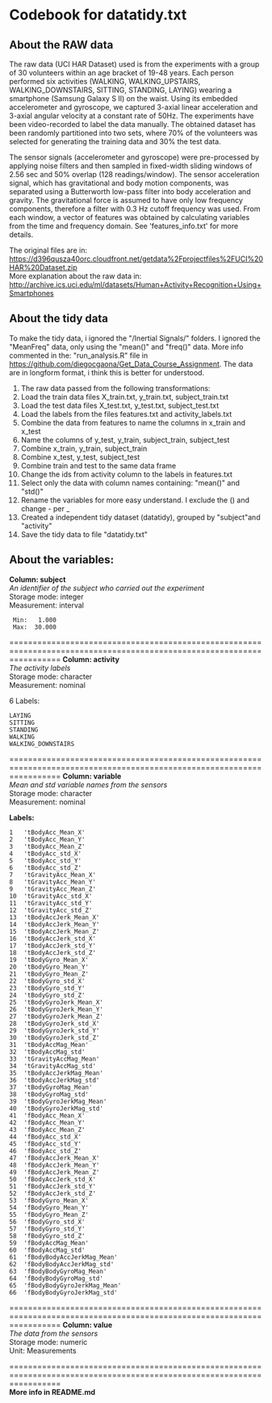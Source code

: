 Codebook for datatidy.txt
=========================

About the RAW data
------------------
The raw data (UCI HAR Dataset) used is from the experiments with a group of 30 volunteers within an age bracket of 19-48 years. Each person performed six activities (WALKING, WALKING_UPSTAIRS, WALKING_DOWNSTAIRS, SITTING, STANDING, LAYING) wearing a smartphone (Samsung Galaxy S II) on the waist. Using its embedded accelerometer and gyroscope, we captured 3-axial linear acceleration and 3-axial angular velocity at a constant rate of 50Hz. The experiments have been video-recorded to label the data manually. The obtained dataset has been randomly partitioned into two sets, where 70% of the volunteers was selected for generating the training data and 30% the test data. 

The sensor signals (accelerometer and gyroscope) were pre-processed by applying noise filters and then sampled in fixed-width sliding windows of 2.56 sec and 50% overlap (128 readings/window). The sensor acceleration signal, which has gravitational and body motion components, was separated using a Butterworth low-pass filter into body acceleration and gravity. The gravitational force is assumed to have only low frequency components, therefore a filter with 0.3 Hz cutoff frequency was used. From each window, a vector of features was obtained by calculating variables from the time and frequency domain. See 'features_info.txt' for more details.

The original files are in: https://d396qusza40orc.cloudfront.net/getdata%2Fprojectfiles%2FUCI%20HAR%20Dataset.zip  
More explanation about the raw data in: http://archive.ics.uci.edu/ml/datasets/Human+Activity+Recognition+Using+Smartphones  

About the tidy data
-------------------
To make the tidy data, i ignored the "/Inertial Signals/" folders.
I ignored the "MeanFreq" data, only using the "mean()" and "freq()" data.
More info commented in the: "run_analysis.R" file in https://github.com/diegocgaona/Get_Data_Course_Assignment.
The data are in longform format, i think this is better for understood.

1. The raw data passed from the following transformations:  
2. Load the train data files X_train.txt, y_train.txt, subject_train.txt  
3. Load the test data files X_test.txt, y_test.txt, subject_test.txt  
4. Load the labels from the files features.txt and activity_labels.txt  
5. Combine the data from features to name the columns in x_train and x_test  
6. Name the columns of y_test, y_train, subject_train, subject_test
7. Combine x_train, y_train, subject_train  
8. Combine x_test, y_test, subject_test  
9. Combine train and test to the same data frame  
10. Change the ids from activity column to the labels in features.txt  
11. Select only the data with column names containing: "mean()" and "std()"  
12. Rename the variables for more easy understand. I exclude the () and change - per _  
13. Created a independent tidy dataset (datatidy), grouped by "subject"and "activity"  
14. Save the tidy data to file "datatidy.txt"  

About the variables:
--------------------
**Column: subject**  
*An identifier of the subject who carried out the experiment*  
Storage mode: integer  
Measurement: interval

     Min:   1.000
     Max:  30.000
=======================================================================================================================
**Column: activity**  
*The activity labels*  
Storage mode: character  
Measurement: nominal  

6 Labels:

    LAYING  
    SITTING  
    STANDING  
    WALKING  
    WALKING_DOWNSTAIRS  
=======================================================================================================================
**Column: variable**  
*Mean and std variable names from the sensors*  
Storage mode: character  
Measurement: nominal

**Labels:**  

    1	'tBodyAcc_Mean_X'
    2	'tBodyAcc_Mean_Y'  
    3	'tBodyAcc_Mean_Z'  
    4	'tBodyAcc_std_X'  
    5	'tBodyAcc_std_Y'  
    6	'tBodyAcc_std_Z'  
    7	'tGravityAcc_Mean_X'  
    8	'tGravityAcc_Mean_Y'  
    9	'tGravityAcc_Mean_Z'  
    10	'tGravityAcc_std_X'  
    11	'tGravityAcc_std_Y'  
    12	'tGravityAcc_std_Z'  
    13	'tBodyAccJerk_Mean_X'  
    14	'tBodyAccJerk_Mean_Y'  
    15	'tBodyAccJerk_Mean_Z'  
    16	'tBodyAccJerk_std_X'  
    17	'tBodyAccJerk_std_Y'  
    18	'tBodyAccJerk_std_Z'  
    19	'tBodyGyro_Mean_X'  
    20	'tBodyGyro_Mean_Y'  
    21	'tBodyGyro_Mean_Z'  
    22	'tBodyGyro_std_X'  
    23	'tBodyGyro_std_Y'  
    24	'tBodyGyro_std_Z'  
    25	'tBodyGyroJerk_Mean_X'  
    26	'tBodyGyroJerk_Mean_Y'  
    27	'tBodyGyroJerk_Mean_Z'  
    28	'tBodyGyroJerk_std_X'  
    29	'tBodyGyroJerk_std_Y'  
    30	'tBodyGyroJerk_std_Z'  
    31	'tBodyAccMag_Mean'  
    32	'tBodyAccMag_std'  
    33	'tGravityAccMag_Mean'  
    34	'tGravityAccMag_std'  
    35	'tBodyAccJerkMag_Mean'  
    36	'tBodyAccJerkMag_std'  
    37	'tBodyGyroMag_Mean'  
    38	'tBodyGyroMag_std'  
    39	'tBodyGyroJerkMag_Mean'  
    40	'tBodyGyroJerkMag_std'  
    41	'fBodyAcc_Mean_X'  
    42	'fBodyAcc_Mean_Y'  
    43	'fBodyAcc_Mean_Z'  
    44	'fBodyAcc_std_X'  
    45	'fBodyAcc_std_Y'  
    46	'fBodyAcc_std_Z'  
    47	'fBodyAccJerk_Mean_X'  
    48	'fBodyAccJerk_Mean_Y'  
    49	'fBodyAccJerk_Mean_Z'  
    50	'fBodyAccJerk_std_X'  
    51	'fBodyAccJerk_std_Y'  
    52	'fBodyAccJerk_std_Z'  
    53	'fBodyGyro_Mean_X'  
    54	'fBodyGyro_Mean_Y'  
    55	'fBodyGyro_Mean_Z'  
    56	'fBodyGyro_std_X'  
    57	'fBodyGyro_std_Y'  
    58	'fBodyGyro_std_Z'  
    59	'fBodyAccMag_Mean'  
    60	'fBodyAccMag_std'  
    61	'fBodyBodyAccJerkMag_Mean'  
    62	'fBodyBodyAccJerkMag_std'  
    63	'fBodyBodyGyroMag_Mean'  
    64	'fBodyBodyGyroMag_std'  
    65	'fBodyBodyGyroJerkMag_Mean'  
    66	'fBodyBodyGyroJerkMag_std'  
=======================================================================================================================
**Column: value**  
*The data from the sensors*  
Storage mode: numeric  
Unit: Measurements

=======================================================================================================================   
**More info in README.md**
